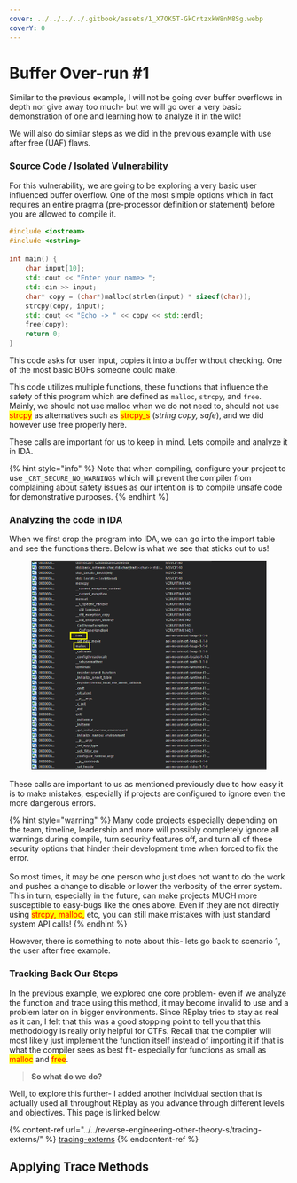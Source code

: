 ```yaml
---
cover: ../../../../.gitbook/assets/1_X7OK5T-GkCrtzxkW8nM8Sg.webp
coverY: 0
---
```


# Buffer Over-run #1

Similar to the previous example, I will not be going over buffer overflows in depth nor give away too much- but we will go over a very basic demonstration of one and learning how to analyze it in the wild!

We will also do similar steps as we did in the previous example with use after free (UAF) flaws.

### Source Code / Isolated Vulnerability

For this vulnerability, we are going to be exploring a very basic user influenced buffer overflow. One of the most simple options which in fact requires an entire pragma (pre-processor definition or statement) before you are allowed to compile it.

```cpp
#include <iostream>
#include <cstring>

int main() {
    char input[10]; 
    std::cout << "Enter your name> ";
    std::cin >> input;
    char* copy = (char*)malloc(strlen(input) * sizeof(char));
    strcpy(copy, input); 
    std::cout << "Echo -> " << copy << std::endl;
    free(copy);
    return 0;
}
```

This code asks for user input, copies it into a buffer without checking. One of the most basic BOFs someone could make.&#x20;

This code utilizes multiple functions, these functions that influence the safety of this program which are defined as `malloc`, `strcpy`, and `free`. Mainly, we should not use malloc when we do not need to, should not use <mark style="color:red;">strcpy</mark> as alternatives such as <mark style="color:red;">strcpy\_s</mark> (_string copy, safe_), and we did however use free properly here.  &#x20;

These calls are important for us to keep in mind. Lets compile and analyze it in IDA.

{% hint style="info" %}
Note that when compiling, configure your project to use `_CRT_SECURE_NO_WARNINGS` which will prevent the compiler from complaining about safety issues as our intention is to compile unsafe code for demonstrative purposes.
{% endhint %}

### Analyzing the code in IDA

When we first drop the program into IDA, we can go into the import table and see the functions there. Below is what we see that sticks out to us!

<figure><img src="../../../../.gitbook/assets/FreeMalocCallsImportTable.png" alt=""><figcaption></figcaption></figure>

These calls are important to us as mentioned previously due to how easy it is to make mistakes, especially if projects are configured to ignore even the more dangerous errors.

{% hint style="warning" %}
Many code projects especially depending on the team, timeline, leadership and more will possibly completely ignore all warnings during compile, turn security features off, and turn all of these security options that hinder their development time when forced to fix the error.\
\
So most times, it may be one person who just does not want to do the work and pushes a change to disable or lower the verbosity of the error system. This in turn, especially in the future, can make projects MUCH more susceptible to easy-bugs like the ones above. Even if they are not directly using <mark style="color:red;">strcpy, malloc,</mark> etc, you can still make mistakes with just standard system API calls!
{% endhint %}

However, there is something to note about this- lets go back to scenario 1, the user after free example.

### Tracking Back Our Steps

In the previous example, we explored one core problem- even if we analyze the function and trace using this method, it may become invalid to use and a problem later on in bigger environments. Since REplay tries to stay as real as it can, I felt that this was a good stopping point to tell you that this methodology is really only helpful for CTFs. Recall that the compiler will most likely just implement the function itself instead of importing it if that is what the compiler sees as best fit- especially for functions as small as <mark style="color:red;">malloc</mark> and <mark style="color:red;">free</mark>.

> **So what do we do?**

Well, to explore this further- I added another individual section that is actually used all throughout REplay as you advance through different levels and objectives. This page is linked below.

{% content-ref url="../../reverse-engineering-other-theory-s/tracing-externs/" %}
[tracing-externs](../../reverse-engineering-other-theory-s/tracing-externs/)
{% endcontent-ref %}

## Applying Trace Methods

